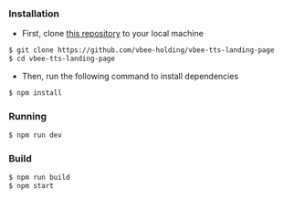 ### Installation

- First, clone [this repository](https://github.com/vbee-holding/vbee-tts-landing-page) to your local machine

```bash
$ git clone https://github.com/vbee-holding/vbee-tts-landing-page
$ cd vbee-tts-landing-page
```

- Then, run the following command to install dependencies

```bash
$ npm install
```

### Running

```bash
$ npm run dev
```

### Build
```bash
$ npm run build
$ npm start
```

